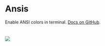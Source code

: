 # Ansis

Enable ANSI colors in terminal. [Docs on GitHub](https://github.com/webdiscus/ansis).

#

![](docs/npm.png)
